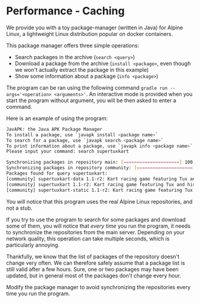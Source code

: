 # Performance - Caching

We provide you with a toy package-manager (written in Java) for Alpine Linux, a lightweight Linux distribution popular
on docker containers.

This package manager offers three simple operations:

- Search packages in the archive (`search <query>`)
- Download a package from the archive (`install <package>`, even though we won't actually extract the package in this
  example)
- Show some information about a package (`info <package>`)

The program can be ran using the following command `gradle run --args='<operation> <arguments>'`. An interactive mode is
provided when you start the program without argument, you will be then asked to enter a command.

Here is an example of using the program:

``` bash
JavAPK: the Java APK Package Manager
To install a package, use `javapk install <package name>`
To search for a package, use `javapk search <package name>`
To print information about a package, use `javapk info <package name>`
Please input your command: search supertuxkart

Synchronizing packages in repository main: [=====================] 100 % (620KiB/620KiB)
Synchronizing packages in repository community: [=====================] 100 % (1MiB/1MiB)
Packages found for query supertuxkart: 
[community] supertuxkart-data 1.1-r2: Kart racing game featuring Tux and his friends (data files)
[community] supertuxkart 1.1-r2: Kart racing game featuring Tux and his friends
[community] supertuxkart-static 1.1-r2: Kart racing game featuring Tux and his friends (static library)
```

You will notice that this program uses the real Alpine Linux repositories, and not a stub.

If you try to use the program to search for some packages and download some of them, you will notice that _every time_
you run the program, it needs to synchronize the repositories from the main server.
Depending on your network quality, this operation can take multiple seconds, which is particularly annoying.

Thankfully, we know that the list of packages of the repository doesn't change very often. We can therefore safely
assume that a package list is still valid after a few hours. Sure, one or two packages may have been updated, but in
general most of the packages don't change every hour.

Modify the package manager to avoid synchronizing the repositories every time you run the program.
